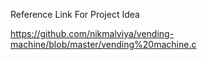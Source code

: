 Reference Link For Project Idea


https://github.com/nikmalviya/vending-machine/blob/master/vending%20machine.c
